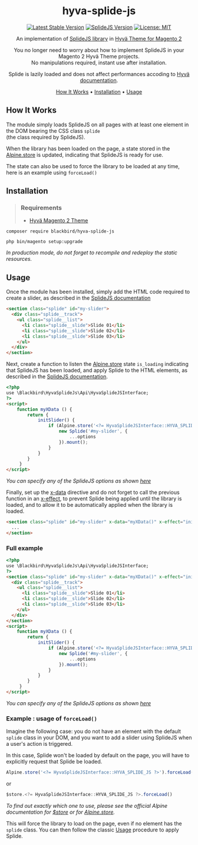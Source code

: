 <!-- markdownlint-configure-file {
  "MD013": {
    "code_blocks": false,
    "tables": false
  },
  "MD033": false,
  "MD041": false
} -->

<div align="center">
  
# hyva-splide-js

[![Latest Stable Version](https://img.shields.io/badge/version-2.0.0-blue)](https://packagist.org/packages/blackbird/hyva-splide-js)
[![SplideJS Version](https://img.shields.io/badge/splidejs-4.1.3-purple)](https://github.com/Splidejs/splide/releases/tag/v4.1.3)
[![License: MIT](https://img.shields.io/github/license/blackbird-agency/hyva-splide-js.svg)](./LICENSE)


An implementation of [SplideJS library](https://splidejs.com/) in [Hyvä Theme for Magento 2](https://www.hyva.io/hyva-themes-license.html)

You no longer need to worry about how to implement SplideJS in your Magento 2 Hyvä Theme projects.</br>
No manipulations required, instant use after installation.

Splide is lazily loaded and does not affect performances accoding to [Hyvä documentation](https://docs.hyva.io/hyva-themes/writing-code/patterns/loading-external-javascript.html).

[How It Works](#how-it-works) •
[Installation](#installation) •
[Usage](#usage)

</div>

## How It Works

The module simply loads SplideJS on all pages with at least one element in the DOM bearing the CSS class `splide`</br>
(the class required by SplideJS).

When the library has been loaded on the page, a state stored in the [Alpine.store](https://alpinejs.dev/globals/alpine-store) is updated, indicating that SplideJS is ready for use.

The state can also be used to force the library to be loaded at any time, here is an example using `forceLoad()`

## Installation

> ### Requirements
> - [Hyvä Magento 2 Theme](https://www.hyva.io/hyva-themes-license.html)

```
composer require blackbird/hyva-splide-js
```
```
php bin/magento setup:upgrade
```
*In production mode, do not forget to recompile and redeploy the static resources.*

## Usage

Once the module has been installed, simply add the HTML code required to create a slider, as described in the [SplideJS documentation](https://splidejs.com/guides/getting-started/#html)
```html
<section class="splide" id="my-slider">
  <div class="splide__track">
    <ul class="splide__list">
      <li class="splide__slide">Slide 01</li>
      <li class="splide__slide">Slide 02</li>
      <li class="splide__slide">Slide 03</li>
    </ul>
  </div>
</section>
```

Next, create a function to listen the [Alpine.store](https://alpinejs.dev/globals/alpine-store) state `is_loading` indicating that SplideJS has been loaded, and apply Splide to the HTML elements, as described in the [SplideJS documentation](https://splidejs.com/guides/getting-started/#applying-splide).

```html
<?php
use \Blackbird\HyvaSplideJs\Api\HyvaSplideJSInterface;
?>
<script>
    function myXData () {
        return {
            initSlider() {
                if (Alpine.store('<?= HyvaSplideJSInterface::HYVA_SPLIDE_JS ?>').is_loaded) {
                    new Splide('#my-slider', {
                        ...options
                    }).mount();
                }
            }
        }
     }
</script>
```
*You can specify any of the SplideJS options as shown [here](https://splidejs.com/guides/options/)*

Finally, set up the [x-data](https://alpinejs.dev/directives/data) directive and do not forget to call the previous function in an [x-effect](https://alpinejs.dev/directives/effect), to prevent Splide being applied until the library is loaded, and to allow it to be automatically applied when the library is loaded.

```html
<section class="splide" id="my-slider" x-data="myXData()" x-effect="initSlider">
  ...
</section>
```

### Full example

```html
<?php
use \Blackbird\HyvaSplideJs\Api\HyvaSplideJSInterface;
?>
<section class="splide" id="my-slider" x-data="myXData()" x-effect="initSlider">
  <div class="splide__track">
    <ul class="splide__list">
      <li class="splide__slide">Slide 01</li>
      <li class="splide__slide">Slide 02</li>
      <li class="splide__slide">Slide 03</li>
    </ul>
  </div>
</section>
<script>
    function myXData () {
        return {
            initSlider() {
                if (Alpine.store('<?= HyvaSplideJSInterface::HYVA_SPLIDE_JS ?>').is_loaded) {
                    new Splide('#my-slider', {
                        ...options
                    }).mount();
                }
            }
        }
     }
</script>
```
*You can specify any of the SplideJS options as shown [here](https://splidejs.com/guides/options/)*

### Example : usage of `forceLoad()`

Imagine the following case: you do not have an element with the default `splide` class in your DOM, and you want to add a slider using SplideJS when a user's action is triggered.

In this case, Splide won't be loaded by default on the page, you will have to explicitly request that Splide be loaded.

```js
Alpine.store('<?= HyvaSplideJSInterface::HYVA_SPLIDE_JS ?>').forceLoad()
```
or
```js
$store.<?= HyvaSplideJSInterface::HYVA_SPLIDE_JS ?>.forceLoad()
```
*To find out exactly which one to use, please see the official Alpine documentation for [$store](https://alpinejs.dev/magics/store) or for [Alpine.store](https://alpinejs.dev/globals/alpine-store).*

This will force the library to load on the page, even if no element has the `splide` class. You can then follow the classic [Usage](#usage) procedure to apply Splide.
